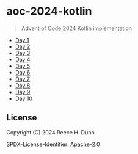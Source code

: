 # aoc-2024-kotlin
> Advent of Code 2024 Kotlin implementation

- [Day 1](src/main/kotlin/io/github/rhdunn/aoc/y2024/Day01.kt)
- [Day 2](src/main/kotlin/io/github/rhdunn/aoc/y2024/Day02.kt)
- [Day 3](src/main/kotlin/io/github/rhdunn/aoc/y2024/Day03.kt)
- [Day 4](src/main/kotlin/io/github/rhdunn/aoc/y2024/Day04.kt)
- [Day 5](src/main/kotlin/io/github/rhdunn/aoc/y2024/Day05.kt)
- [Day 6](src/main/kotlin/io/github/rhdunn/aoc/y2024/Day06.kt)
- [Day 7](src/main/kotlin/io/github/rhdunn/aoc/y2024/Day07.kt)
- [Day 8](src/main/kotlin/io/github/rhdunn/aoc/y2024/Day08.kt)
- [Day 9](src/main/kotlin/io/github/rhdunn/aoc/y2024/Day09.kt)
- [Day 10](src/main/kotlin/io/github/rhdunn/aoc/y2024/Day10.kt)

## License
Copyright (C) 2024 Reece H. Dunn

SPDX-License-Identifier: [Apache-2.0](LICENSE)
